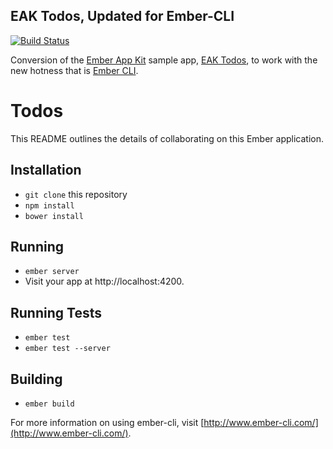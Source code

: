 ## EAK Todos, Updated for Ember-CLI

[![Build Status](https://travis-ci.org/WMeldon/ember-cli-todos.svg?branch=master)](https://travis-ci.org/WMeldon/ember-cli-todos)

Conversion of the [Ember App Kit](https://github.com/stefanpenner/ember-app-kit) sample app, [EAK Todos](https://github.com/stefanpenner/ember-app-kit-todos), to work with the new hotness that is [Ember CLI](https://github.com/stefanpenner/ember-cli).

# Todos

This README outlines the details of collaborating on this Ember application.

## Installation

* `git clone` this repository
* `npm install`
* `bower install`

## Running

* `ember server`
* Visit your app at http://localhost:4200.

## Running Tests

* `ember test`
* `ember test --server`

## Building

* `ember build`

For more information on using ember-cli, visit [http://www.ember-cli.com/](http://www.ember-cli.com/).
